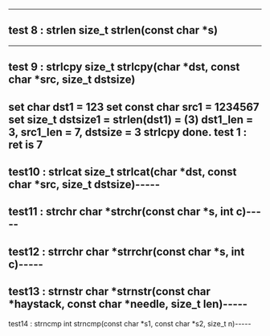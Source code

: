-----
test 8 : strlen
size_t strlen(const char *s)
-----
-----
test 9 : strlcpy
size_t strlcpy(char *dst, const char *src, size_t dstsize)
-----
set char dst1 = 123
set const char src1 = 1234567
set size_t dstsize1 = strlen(dst1) = (3)
dst1_len = 3, src1_len = 7, dstsize = 3 
strlcpy done.
test 1 : ret is 7 
-----
test10 : strlcat
size_t strlcat(char *dst, const char *src, size_t dstsize)-----
-----
test11 : strchr
char *strchr(const char *s, int c)-----
-----
test12 : strrchr
char *strrchr(const char *s, int c)-----
-----
test13 : strnstr
char *strnstr(const char *haystack, const char *needle, size_t len)-----
-----
test14 : strncmp
int strncmp(const char *s1, const char *s2, size_t n)-----
